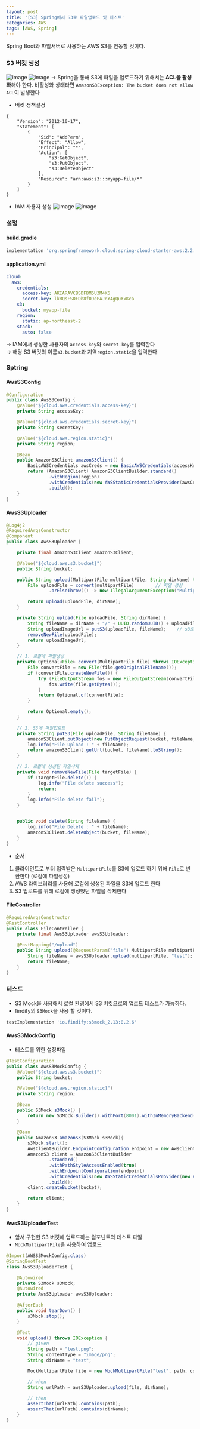 ```yaml
---
layout: post
title: '[S3] Spring에서 S3로 파일업로드 및 테스트'
categories: AWS
tags: [AWS, Spring]
---
```


Spring Boot와 파일서버로 사용하는 AWS S3를 연동할 것이다.  

### S3 버킷 생성
![image](https://user-images.githubusercontent.com/48157259/156498368-5e1764d7-ce2e-44b8-9f69-b6f4748cef66.png)
![image](https://user-images.githubusercontent.com/48157259/156498247-10587ac0-6983-48d7-87f1-5747ee7cc187.png)
→ Spring을 통해 S3에 파일을 업로드하기 위해서는 **ACL을 활성화**해야 한다. 비활성화 상태라면 `AmazonS3Exception: The bucket does not allow ACL`이 발생한다

- 버킷 정책설정

```
{
    "Version": "2012-10-17",
    "Statement": [
        {
            "Sid": "AddPerm",
            "Effect": "Allow",
            "Principal": "*",
            "Action": [
                "s3:GetObject",
                "s3:PutObject",
                "s3:DeleteObject"
            ],
            "Resource": "arn:aws:s3:::myapp-file/*"
        }
    ]
}
```

- IAM 사용자 생성
![image](https://user-images.githubusercontent.com/48157259/156497639-0c86c852-e205-4715-a7b6-fec7ec0866fb.png)
![image](https://user-images.githubusercontent.com/48157259/156497941-0d542533-f610-4c53-bc14-ce1fb79b92e4.png)


### 설정
#### build.gradle

```gradle
implementation 'org.springframework.cloud:spring-cloud-starter-aws:2.2.6.RELEASE'
```

#### application.yml

```yml
cloud:
  aws:
    credentials:
      access-key: AKIARAVCBSDFBM5U3M4K6
      secret-key: lkRQsFSDFDb8f0DePAJdY4gQuXxKca
    s3:
      bucket: myapp-file
    region:
      static: ap-northeast-2
    stack:
      auto: false
```
→ IAM에서 생성한 사용자의 `access-key`와 `secret-key`를 입력한다   
→ 해당 S3 버킷의 이름`s3.bucket`과 지역`region.static`을 입력한다 


### Sptring
#### AwsS3Config

```java
@Configuration
public class AwsS3Config {
    @Value("${cloud.aws.credentials.access-key}")
    private String accessKey;

    @Value("${cloud.aws.credentials.secret-key}")
    private String secretKey;

    @Value("${cloud.aws.region.static}")
    private String region;

    @Bean
    public AmazonS3Client amazonS3Client() {
        BasicAWSCredentials awsCreds = new BasicAWSCredentials(accessKey, secretKey);
        return (AmazonS3Client) AmazonS3ClientBuilder.standard()
                .withRegion(region)
                .withCredentials(new AWSStaticCredentialsProvider(awsCreds))
                .build();
    }
}
```

#### AwsS3Uploader

```java
@Log4j2
@RequiredArgsConstructor
@Component
public class AwsS3Uploader {

    private final AmazonS3Client amazonS3Client;

    @Value("${cloud.aws.s3.bucket}")
    public String bucket;

    public String upload(MultipartFile multipartFile, String dirName) throws IOException {
        File uploadFile = convert(multipartFile)        // 파일 생성
                .orElseThrow(() -> new IllegalArgumentException("MultipartFile -> File convert fail"));

        return upload(uploadFile, dirName);
    }

    private String upload(File uploadFile, String dirName) {
        String fileName = dirName + "/" + UUID.randomUUID() + uploadFile.getName();
        String uploadImageUrl = putS3(uploadFile, fileName);    // s3로 업로드
        removeNewFile(uploadFile);
        return uploadImageUrl;
    }

    // 1. 로컬에 파일생성
    private Optional<File> convert(MultipartFile file) throws IOException {
        File convertFile = new File(file.getOriginalFilename());
        if (convertFile.createNewFile()) {
            try (FileOutputStream fos = new FileOutputStream(convertFile)) {
                fos.write(file.getBytes());
            }
            return Optional.of(convertFile);
        }

        return Optional.empty();
    }

    // 2. S3에 파일업로드
    private String putS3(File uploadFile, String fileName) {
        amazonS3Client.putObject(new PutObjectRequest(bucket, fileName, uploadFile).withCannedAcl(CannedAccessControlList.PublicRead));
        log.info("File Upload : " + fileName);
        return amazonS3Client.getUrl(bucket, fileName).toString();
    }

    // 3. 로컬에 생성된 파일삭제
    private void removeNewFile(File targetFile) {
        if (targetFile.delete()) {
            log.info("File delete success");
            return;
        }
        log.info("File delete fail");
    }


    public void delete(String fileName) {
        log.info("File Delete : " + fileName);
        amazonS3Client.deleteObject(bucket, fileName);
    }
}
```

- 순서
1. 클라이언트로 부터 입력받은 `MultipartFile`를 S3에 업로드 하기 위해 `File`로 변환한다 (로컬에 파일생성)
2. AWS 라이브러리를 사용해 로컬에 생성된 파일을 S3에 업로드 한다
3. S3 업로드를 위해 로컬에 생성했던 파일을 삭제한다 


#### FileController

```java
@RequiredArgsConstructor
@RestController
public class FileController {
    private final AwsS3Uploader awsS3Uploader;

    @PostMapping("/upload")
    public String upload(@RequestParam("file") MultipartFile multipartFile) throws IOException {
        String fileName = awsS3Uploader.upload(multipartFile, "test");
        return fileName;
    }
}
```


### 테스트
- S3 Mock을 사용해서 로컬 환경에서 S3 버킷으로의 업로드 테스트가 가능하다.
- findify의 `S3Mock`을 사용 할 것이다.

```gradle
testImplementation 'io.findify:s3mock_2.13:0.2.6'
```

#### AwsS3MockConfig
- 테스트를 위한 설정파일

```java
@TestConfiguration
public class AwsS3MockConfig {
    @Value("${cloud.aws.s3.bucket}")
    public String bucket;

    @Value("${cloud.aws.region.static}")
    private String region;

    @Bean
    public S3Mock s3Mock() {
        return new S3Mock.Builder().withPort(8001).withInMemoryBackend().build();
    }

    @Bean
    public AmazonS3 amazonS3(S3Mock s3Mock){
        s3Mock.start();
        AwsClientBuilder.EndpointConfiguration endpoint = new AwsClientBuilder.EndpointConfiguration("http://localhost:8001", region);
        AmazonS3 client = AmazonS3ClientBuilder
                .standard()
                .withPathStyleAccessEnabled(true)
                .withEndpointConfiguration(endpoint)
                .withCredentials(new AWSStaticCredentialsProvider(new AnonymousAWSCredentials()))
                .build();
        client.createBucket(bucket);

        return client;
    }
}
```

#### AwsS3UploaderTest
- 앞서 구현한 S3 버킷에 업로드하는 컴포넌트의 테스트 파일
- `MockMultipartFile`을 사용하여 업로드

```java
@Import(AWSS3MockConfig.class)
@SpringBootTest
class AwsS3UploaderTest {

    @Autowired
    private S3Mock s3Mock;
    @Autowired
    private AwsS3Uploader awsS3Uploader;

    @AfterEach
    public void tearDown() {
        s3Mock.stop();
    }

    @Test
    void upload() throws IOException {
        // given
        String path = "test.png";
        String contentType = "image/png";
        String dirName = "test";

        MockMultipartFile file = new MockMultipartFile("test", path, contentType, "test".getBytes());

        // when
        String urlPath = awsS3Uploader.upload(file, dirName);

        // then
        assertThat(urlPath).contains(path);
        assertThat(urlPath).contains(dirName);
    }
}
```